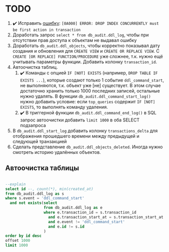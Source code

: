 # TODO

1. ✔️ Исправить [ошибку](https://github.com/rin-nas/postgresql-patterns-library/issues/4): `[0A000] ERROR: DROP INDEX CONCURRENTLY must be first action in transaction`
1. Доработать запрос `select * from db_audit.ddl_log`, чтобы при отсутствии прав доступа к объектам не выдавал ошибку
1. Доработать `db_audit.ddl_objects`, чтобы корректно показывал дату создания и обновления для `CREATE VIEW` и `CREATE OR REPLACE VIEW`.
   С `CREATE [OR REPLACE] FUNCTION/PROCEDURE` уже сложнее, т.к. нужно ещё учитывать параметры функции. Добавить колонку `transaction_id`.
1. Автоочистка таблиц. 
   1. ✔️ Команды с опцией `IF [NOT] EXISTS` (например, `DROP TABLE IF EXISTS ...`), которые создают только 1 событие `ddl_command_start`, не выполняются, т.к. объект уже [не] существует. 
   В этом случае достаточно хранить только 1000 последних записей, остальные нужно удалять. 
   В функции `db_audit.ddl_command_start_log()` нужно добавить условие: если `top_queries` содержит `IF [NOT] EXISTS`, то выполнять команду удаления.
   1. ✔️ В триггерной функции `db_audit.ddl_command_end_log()` в SQL запрос автоочистки добавить `limit 1000` в оба SELECT подзапроса
1. В `db_audit.ddl_start_log` добавить колонку `transactions_delta` для отображения прошедшего времени между предыдущей и следующей транзакцией
1. Сделать представление `db_audit.ddl_objects_deleted`. Иногда нужно смотреть историю удалённых объектов.


## Автоочистка таблицы

```sql

--explain
select id --, count(*), min(created_at)
from db_audit.ddl_log as s
where s.event = 'ddl_command_start'
  and not exists(select
                 from db_audit.ddl_log as e
                 where e.transaction_id = s.transaction_id
                   and e.transaction_start_at = s.transaction_start_at
                   and e.event != 'ddl_command_start'
                   and e.id != s.id
                 )
order by id desc
offset 1000
limit 1000
```
